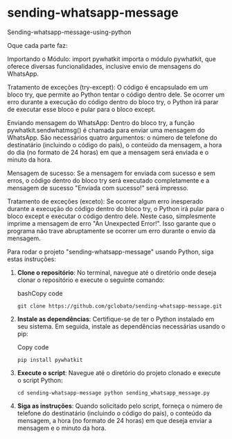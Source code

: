 # sending-whatsapp-message
 Sending-whatsapp-message-using-python



Oque cada parte faz:

Importando o Módulo: import pywhatkit importa o módulo pywhatkit, que oferece diversas funcionalidades, inclusive envio de mensagens do WhatsApp.

Tratamento de exceções (try-except): O código é encapsulado em um bloco try, que permite ao Python tentar o código dentro dele. Se ocorrer um erro durante a execução do código dentro do bloco try, o Python irá parar de executar esse bloco e pular para o bloco except.

Enviando mensagem do WhatsApp: Dentro do bloco try, a função pywhatkit.sendwhatmsg() é chamada para enviar uma mensagem do WhatsApp. São necessários quatro argumentos: o número de telefone do destinatário (incluindo o código do país), o conteúdo da mensagem, a hora do dia (no formato de 24 horas) em que a mensagem será enviada e o minuto da hora.

Mensagem de sucesso: Se a mensagem for enviada com sucesso e sem erros, o código dentro do bloco try será executado completamente e a mensagem de sucesso "Enviada com sucesso!" será impresso.

Tratamento de exceções (exceto): Se ocorrer algum erro inesperado durante a execução do código dentro do bloco try, o Python irá pular para o bloco except e executar o código dentro dele. Neste caso, simplesmente imprime a mensagem de erro "An Unexpected Error!". Isso garante que o programa não trave abruptamente se ocorrer um erro durante o envio da mensagem.



Para rodar o projeto "sending-whatsapp-message" usando Python, siga estas instruções:

1.  **Clone o repositório**: No terminal, navegue até o diretório onde deseja clonar o repositório e execute o seguinte comando:
    
    bashCopy code
    
    `git clone https://github.com/gclobato/sending-whatsapp-message.git` 
    
2.  **Instale as dependências**: Certifique-se de ter o Python instalado em seu sistema. Em seguida, instale as dependências necessárias usando o pip:
    
    Copy code
    
    `pip install pywhatkit` 
    
3.  **Execute o script**: Navegue até o diretório do projeto clonado e execute o script Python:
         
    `cd sending-whatsapp-message
    python sending_whatsapp_message.py` 
    
4.  **Siga as instruções**: Quando solicitado pelo script, forneça o número de telefone do destinatário (incluindo o código do país), o conteúdo da mensagem, a hora (no formato de 24 horas) em que deseja enviar a mensagem e o minuto da hora.
